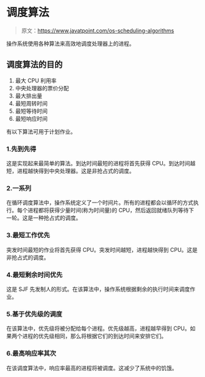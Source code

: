 # 调度算法

> 原文：<https://www.javatpoint.com/os-scheduling-algorithms>

操作系统使用各种算法来高效地调度处理器上的进程。

## 调度算法的目的

1.  最大 CPU 利用率
2.  中央处理器的票价分配
3.  最大排出量
4.  最短周转时间
5.  最短等待时间
6.  最短响应时间

有以下算法可用于计划作业。

### 1.先到先得

这是实现起来最简单的算法。到达时间最短的进程将首先获得 CPU。到达时间越短，进程越快得到中央处理器。这是非抢占式的调度。

### 2.一系列

在循环调度算法中，操作系统定义了一个时间片。所有的进程都会以循环的方式执行。每个进程都将获得少量时间(称为时间量)的 CPU，然后返回就绪队列等待下一轮。这是一种抢占式的调度。

### 3.最短工作优先

突发时间最短的作业将首先获得 CPU。突发时间越短，进程越快得到 CPU。这是非抢占式的调度。

### 4.最短剩余时间优先

这是 SJF 先发制人的形式。在该算法中，操作系统根据剩余的执行时间来调度作业。

### 5.基于优先级的调度

在该算法中，优先级将被分配给每个进程。优先级越高，进程越早得到 CPU。如果两个进程的优先级相同，那么将根据它们的到达时间来安排它们。

### 6.最高响应率其次

在该调度算法中，响应率最高的进程将被调度。这减少了系统中的饥饿。